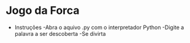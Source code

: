 # Jogo da Forca

- Instruções
	-Abra o aquivo .py com o interpretador Python
	-Digite a palavra a ser descoberta
	-Se divirta

